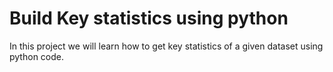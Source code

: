 # Build Key statistics using python 
In this project we will learn how to get key statistics of a given dataset using python code.

